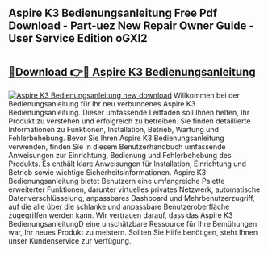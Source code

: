 ## Aspire K3 Bedienungsanleitung Free Pdf Download - Part-uez New Repair Owner Guide - User Service Edition oGXl2

# <h2><a href="http://df4a68f.blite.top/?on=Aspire+K3+Bedienungsanleitung">🔗Download 👉🔴 Aspire K3 Bedienungsanleitung</a></h2>

[![Aspire K3 Bedienungsanleitung new download](https://i.imgur.com/lujVjoI.png)](http://df4a68f.blite.top/?on=Aspire+K3+Bedienungsanleitung)
Willkommen bei der Bedienungsanleitung für Ihr neu verbundenes Aspire K3 Bedienungsanleitung. Dieser umfassende Leitfaden soll Ihnen helfen, Ihr Produkt zu verstehen und erfolgreich zu betreiben. Sie finden detaillierte Informationen zu Funktionen, Installation, Betrieb, Wartung und Fehlerbehebung. Bevor Sie Ihren Aspire K3 Bedienungsanleitung verwenden, finden Sie in diesem Benutzerhandbuch umfassende Anweisungen zur Einrichtung, Bedienung und Fehlerbehebung des Produkts. Es enthält klare Anweisungen für Installation, Einrichtung und Betrieb sowie wichtige Sicherheitsinformationen. Aspire K3 Bedienungsanleitung bietet Benutzern eine umfangreiche Palette erweiterter Funktionen, darunter virtuelles privates Netzwerk, automatische Datenverschlüsselung, anpassbares Dashboard und Mehrbenutzerzugriff, auf die alle über die schlanke und anpassbare Benutzeroberfläche zugegriffen werden kann. Wir vertrauen darauf, dass das Aspire K3 BedienungsanleitungD eine unschätzbare Ressource für Ihre Bemühungen war, Ihr neues Produkt zu meistern. Sollten Sie Hilfe benötigen, steht Ihnen unser Kundenservice zur Verfügung.
